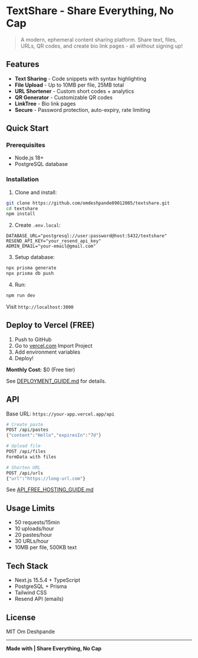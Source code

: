﻿#  TextShare - Share Everything, No Cap

> A modern, ephemeral content sharing platform. Share text, files, URLs, QR codes, and create bio link pages - all without signing up!

##  Features

-  **Text Sharing** - Code snippets with syntax highlighting
-  **File Upload** - Up to 10MB per file, 25MB total
-  **URL Shortener** - Custom short codes + analytics
-  **QR Generator** - Customizable QR codes
-  **LinkTree** - Bio link pages
-  **Secure** - Password protection, auto-expiry, rate limiting

##  Quick Start

### Prerequisites
- Node.js 18+
- PostgreSQL database

### Installation

1. Clone and install:
```bash
git clone https://github.com/omdeshpande09012005/textshare.git
cd textshare
npm install
```

2. Create `.env.local`:
```env
DATABASE_URL="postgresql://user:password@host:5432/textshare"
RESEND_API_KEY="your_resend_api_key"
ADMIN_EMAIL="your-email@gmail.com"
```

3. Setup database:
```bash
npx prisma generate
npx prisma db push
```

4. Run:
```bash
npm run dev
```

Visit `http://localhost:3000`

##  Deploy to Vercel (FREE)

1. Push to GitHub
2. Go to [vercel.com](https://vercel.com)  Import Project
3. Add environment variables
4. Deploy!

**Monthly Cost:** $0 (Free tier)

See [DEPLOYMENT_GUIDE.md](./DEPLOYMENT_GUIDE.md) for details.

##  API

Base URL: `https://your-app.vercel.app/api`

```bash
# Create paste
POST /api/pastes
{"content":"Hello","expiresIn":"7d"}

# Upload file  
POST /api/files
FormData with files

# Shorten URL
POST /api/urls
{"url":"https://long-url.com"}
```

See [API_FREE_HOSTING_GUIDE.md](./API_FREE_HOSTING_GUIDE.md)

##  Usage Limits

- 50 requests/15min
- 10 uploads/hour
- 20 pastes/hour
- 30 URLs/hour
- 10MB per file, 500KB text

##  Tech Stack

- Next.js 15.5.4 + TypeScript
- PostgreSQL + Prisma
- Tailwind CSS
- Resend API (emails)

##  License

MIT  Om Deshpande

---

**Made with  | Share Everything, No Cap** 
